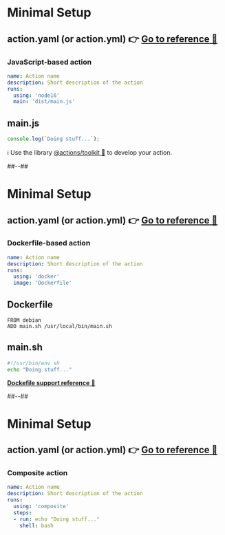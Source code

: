<!-- .slide: -->

# Minimal Setup

## **action.yaml** (or **action.yml**) 👉 [**Go to reference** 🔗](https://docs.github.com/en/actions/creating-actions/metadata-syntax-for-github-actions)

### JavaScript-based action

```yaml
name: Action name
description: Short description of the action
runs:
  using: 'node16'
  main: 'dist/main.js'
```

## **main.js**

```js
console.log(`Doing stuff...`);
```

ℹ️ Use the library [@actions/toolkit 🔗](https://github.com/actions/toolkit) to develop your action.

##--##

# Minimal Setup

## **action.yaml** (or **action.yml**) 👉 [**Go to reference** 🔗](https://docs.github.com/en/actions/creating-actions/metadata-syntax-for-github-actions)

### Dockerfile-based action

```yaml
name: Action name
description: Short description of the action
runs:
  using: 'docker'
  image: 'Dockerfile'
```

## **Dockerfile**

```Dockefile
FROM debian
ADD main.sh /usr/local/bin/main.sh
```

## **main.sh**

```bash
#!/usr/bin/env sh
echo "Doing stuff..."
```

[**Dockefile support reference** 🔗](https://docs.github.com/en/actions/creating-actions/dockerfile-support-for-github-actions#entrypoint)

##--##

# Minimal Setup

## **action.yaml** (or **action.yml**) 👉 [**Go to reference** 🔗](https://docs.github.com/en/actions/creating-actions/metadata-syntax-for-github-actions)

### Composite action

```yaml
name: Action name
description: Short description of the action
runs:
  using: 'composite'
  steps:
  - run: echo "Doing stuff..."
    shell: bash
```
